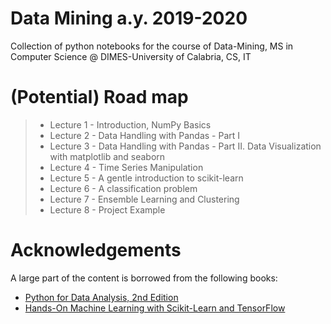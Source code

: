 # Data Mining a.y. 2019-2020
Collection of python notebooks for the course of Data-Mining,
MS in Computer Science @ DIMES-University of Calabria, CS, IT

# (Potential) Road map

> * Lecture 1 - Introduction, NumPy Basics
> * Lecture 2 - Data Handling with Pandas - Part I
> * Lecture 3 - Data Handling with Pandas - Part II. Data Visualization with matplotlib and seaborn
> * Lecture 4 - Time Series Manipulation
> * Lecture 5 - A gentle introduction to scikit-learn 
> * Lecture 6 - A classification problem
> * Lecture 7 - Ensemble Learning and Clustering
> * Lecture 8 - Project Example
    


# Acknowledgements
A large part of the content is borrowed from the following books:

* [Python for Data Analysis, 2nd Edition](https://www.programmer-books.com/wp-content/uploads/2019/04/Python-for-Data-Analysis-2nd-Edition.pdf)
* [Hands-On Machine Learning with Scikit-Learn and TensorFlow](http://shop.oreilly.com/product/0636920052289.do)
